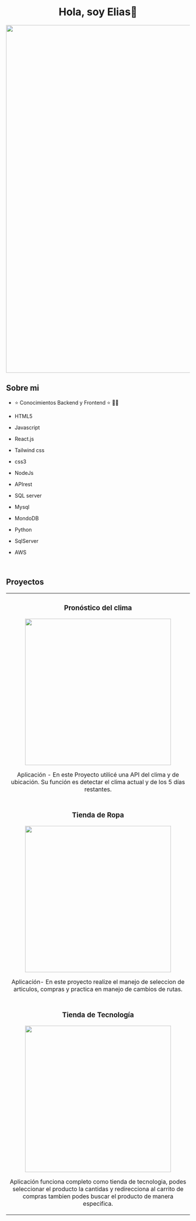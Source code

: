 <div align="center">
<h1 align="center">Hola, soy Elias👋</h1>
</div>
<img src="https://i.imgur.com/CXzGs5q.png" width="950">

## Sobre mi

- ⭐ Conocimientos Backend y Frontend ⭐ 🧑‍🏫 

- HTML5
- Javascript
- React.js
- Tailwind css
- css3
- NodeJs
- APIrest
- SQL server
- Mysql
- MondoDB
- Python
- SqlServer
- AWS
 
<br>

## Proyectos 

<table>
  <tr>
    <td>
      <h3 align="center">Pronóstico del clima</h3>
      <div align="center">
        <a href="https://github.com/eliasalasia/Project-Final-N3EA.git" target="_blank"><img src="https://i.imgur.com/sVCdJBV.png" width="400"></a>
        <p>Aplicación - En este Proyecto utilicé una API del clima y de ubicación. Su función es detectar el clima actual y de los 5 días restantes.</p>
      </div>
    </td>
  </tr>
  <tr>
    <td>
      <h3 align="center">Tienda de Ropa</h3>
      <div align="center">
        <a href="https://github.com/eliasalasia/pract-10.git" target="_blank"><img src="https://i.imgur.com/uUwhxTF.png" width="400"></a>
        <p>Aplicación- En este proyecto realize el manejo de seleccion de articulos, compras y practica en manejo de cambios de rutas.</p>
      </div>
    </td>
  </tr>
  <tr>
    <td>
      <h3 align="center">Tienda de Tecnología</h3>
      <div align="center">
        <a href="https://github.com/eliasalasia/Pract-9-E.A.git" target="_blank"><img src="https://i.imgur.com/QtoIHuP.png" width="400"></a>
        <p>Aplicación funciona completo como tienda de tecnologia, podes seleccionar el producto la cantidas y redirecciona al carrito de compras tambien podes buscar el producto de manera especifica.</p>
      </div>
    </td>
  </tr>
</table>
